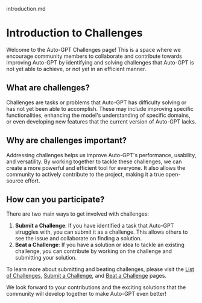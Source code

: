 introduction.md
# Introduction to Challenges

Welcome to the Auto-GPT Challenges page! This is a space where we encourage community members to collaborate and contribute towards improving Auto-GPT by identifying and solving challenges that Auto-GPT is not yet able to achieve, or not yet in an efficient manner.

## What are challenges?

Challenges are tasks or problems that Auto-GPT has difficulty solving or has not yet been able to accomplish. These may include improving specific functionalities, enhancing the model's understanding of specific domains, or even developing new features that the current version of Auto-GPT lacks.

## Why are challenges important?

Addressing challenges helps us improve Auto-GPT's performance, usability, and versatility. By working together to tackle these challenges, we can create a more powerful and efficient tool for everyone. It also allows the community to actively contribute to the project, making it a true open-source effort.

## How can you participate?

There are two main ways to get involved with challenges:

1. **Submit a Challenge**: If you have identified a task that Auto-GPT struggles with, you can submit it as a challenge. This allows others to see the issue and collaborate on finding a solution.
2. **Beat a Challenge**: If you have a solution or idea to tackle an existing challenge, you can contribute by working on the challenge and submitting your solution.

To learn more about submitting and beating challenges, please visit the [List of Challenges](list.md), [Submit a Challenge](submit.md), and [Beat a Challenge](beat.md) pages.

We look forward to your contributions and the exciting solutions that the community will develop together to make Auto-GPT even better!
